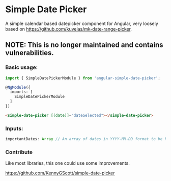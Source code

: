 # Simple Date Picker

A simple calendar based datepicker component for Angular, very loosely based on https://github.com/kuvelas/mk-date-range-picker.

## NOTE: This is no longer maintained and contains vulnerabilities. 

### Basic usage:
```ts
import { SimpleDatePickerModule } from 'angular-simple-date-picker';

@NgModule({
  imports: [
    SimpleDatePickerModule
  ]
})

```

```html
<simple-date-picker [(date)]="dateSelected"></simple-date-picker>
```

### Inputs:
```js
importantDates: Array // An array of dates in YYYY-MM-DD format to be highlighted on the calendar
```

### Contribute
Like most libraries, this one could use some improvements.

https://github.com/KennyGScott/simple-date-picker
